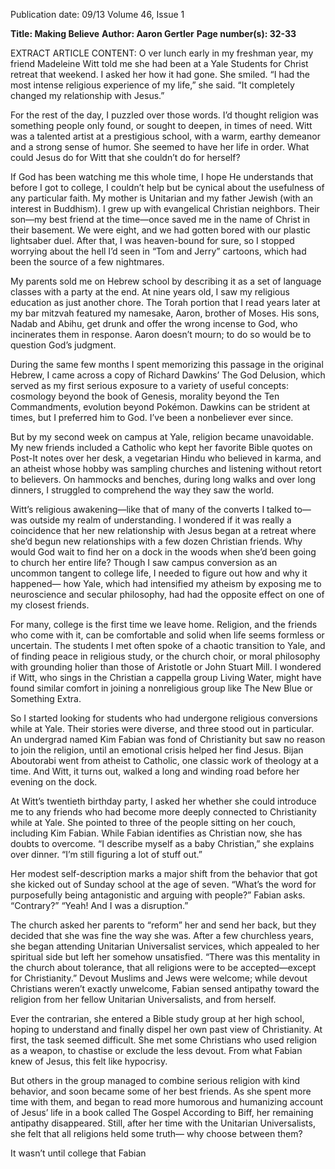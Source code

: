 Publication date: 09/13
Volume 46, Issue 1

**Title: Making Believe**
**Author: Aaron Gertler**
**Page number(s): 32-33**

EXTRACT ARTICLE CONTENT:
O
ver lunch early in my freshman year, 
my friend Madeleine Witt told me 
she had been at a Yale Students for 
Christ retreat that weekend. I asked her how 
it had gone.
She smiled.
“I had the most intense religious 
experience of my life,” she said. “It 
completely changed my relationship with 
Jesus.”

For the rest of the day, I puzzled over 
those words. I’d thought religion was 
something people only found, or sought 
to deepen, in times of need. Witt was a 
talented artist at a prestigious school, with a 
warm, earthy demeanor and a strong sense 
of humor. She seemed to have her life in 
order. What could Jesus do for Witt that she 
couldn’t do for herself? 

If God has been watching me this whole 
time, I hope He understands that before I 
got to college, I couldn’t help but be cynical 
about the usefulness of any particular faith.
My mother is Unitarian and my father 
Jewish (with an interest in Buddhism). 
I 
grew 
up 
with 
evangelical 
Christian 
neighbors. Their son—my best friend at the 
time—once saved me in the name of Christ 
in their basement. We were eight, and we 
had gotten bored with our plastic lightsaber 
duel. After that, I was heaven-bound for 
sure, so I stopped worrying about the hell 
I’d seen in “Tom and Jerry” cartoons, which 
had been the source of a few nightmares. 

My parents sold me on Hebrew school 
by describing it as a set of language classes 
with a party at the end. At nine years old, I 
saw my religious education as just another 
chore. The Torah portion that I read years 
later at my bar mitzvah featured my 
namesake, Aaron, brother of Moses. His 
sons, Nadab and Abihu, get drunk and offer 
the wrong incense to God, who incinerates 
them in response. Aaron doesn’t mourn; to 
do so would be to question God’s judgment. 

During the same few months I spent 
memorizing this passage in the original 
Hebrew, I came across a copy of Richard 
Dawkins’ The God Delusion, which served 
as my first serious exposure to a variety 
of useful concepts: cosmology beyond 
the book of Genesis, morality beyond the 
Ten Commandments, evolution beyond 
Pokémon. Dawkins can be strident at times, 
but I preferred him to God. I’ve been a 
nonbeliever ever since.

But by my second week on campus at 
Yale, religion became unavoidable. My new 
friends included a Catholic who kept her 
favorite Bible quotes on Post-It notes over 
her desk, a vegetarian Hindu who believed 
in karma, and an atheist whose hobby was 
sampling churches and listening without 
retort to believers. On hammocks and 
benches, during long walks and over long 
dinners, I struggled to comprehend the way 
they saw the world.

Witt’s religious awakening—like that of 
many of the converts I talked to—was outside 
my realm of understanding. I wondered 
if it was really a coincidence that her new 
relationship with Jesus began at a retreat 
where she’d begun new relationships with 
a few dozen Christian friends. Why would 
God wait to find her on a dock in the woods 
when she’d been going to church her entire 
life? Though I saw campus conversion as an 
uncommon tangent to college life, I needed 
to figure out how and why it happened—
how Yale, which had intensified my atheism 
by exposing me to neuroscience and secular 
philosophy, had had the opposite effect on 
one of my closest friends.

For many, college is the first time we 
leave home. Religion, and the friends who 
come with it, can be comfortable and solid 
when life seems formless or uncertain. The 
students I met often spoke of a chaotic 
transition to Yale, and of finding peace in 
religious study, or the church choir, or moral 
philosophy with grounding holier than those 
of Aristotle or John Stuart Mill. I wondered 
if Witt, who sings in the Christian a cappella 
group Living Water, might have found similar 
comfort in joining a nonreligious group like 
The New Blue or Something Extra. 

So I started looking for students who 
had undergone religious conversions while 
at Yale. Their stories were diverse, and three 
stood out in particular. An undergrad named 
Kim Fabian was fond of Christianity but 
saw no reason to join the religion, until an 
emotional crisis helped her find Jesus. Bijan 
Aboutorabi went from atheist to Catholic, 
one classic work of theology at a time. And 
Witt, it turns out, walked a long and winding 
road before her evening on the dock. 

At Witt’s twentieth birthday party, I 
asked her whether she could introduce me 
to any friends who had become more deeply 
connected to Christianity while at Yale. She 
pointed to three of the people sitting on her 
couch, including Kim Fabian. While Fabian 
identifies as Christian now, she has doubts 
to overcome. 
“I describe myself as a baby Christian,” 
she explains over dinner. “I’m still figuring a 
lot of stuff out.” 

Her modest self-description marks a 
major shift from the behavior that got she 
kicked out of Sunday school at the age of 
seven. 
“What’s the word for purposefully being 
antagonistic and arguing with people?” 
Fabian asks.
“Contrary?”
“Yeah! And I was a disruption.”

The church asked her parents to 
“reform” her and send her back, but they 
decided that she was fine the way she was. 
After a few churchless years, she began 
attending Unitarian Universalist services, 
which appealed to her spiritual side but left 
her somehow unsatisfied. 
“There was this mentality in the church 
about tolerance, that all religions were 
to be accepted—except for Christianity.” 
Devout Muslims and Jews were welcome; 
while devout Christians weren’t exactly 
unwelcome, 
Fabian 
sensed 
antipathy 
toward the religion from her fellow Unitarian 
Universalists, and from herself. 

Ever the contrarian, she entered a Bible 
study group at her high school, hoping to 
understand and finally dispel her own past 
view of Christianity. At first, the task seemed 
difficult. She met some Christians who used 
religion as a weapon, to chastise or exclude 
the less devout. From what Fabian knew of 
Jesus, this felt like hypocrisy.  

But others in the group managed to 
combine serious religion with kind behavior, 
and soon became some of her best 
friends. As she spent more time with them, 
and began to read more humorous and 
humanizing account of Jesus’ life in a book 
called The Gospel According to Biff, her 
remaining antipathy disappeared. Still, after 
her time with the Unitarian Universalists, 
she felt that all religions held some truth—
why choose between them?

It wasn’t until college that Fabian